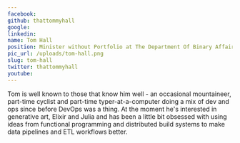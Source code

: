 ```yaml
---
facebook: 
github: thattommyhall
google: 
linkedin: 
name: Tom Hall
position: Minister without Portfolio at The Department Of Binary Affairs
pic_url: /uploads/tom-hall.png
slug: tom-hall
twitter: thattommyhall
youtube: 
---
```

<p>Tom is well known to those that know him well - an occasional mountaineer, part-time cyclist and part-time typer-at-a-computer doing a mix of dev and ops since before DevOps was a thing. At the moment he&#39;s interested in generative art, Elixir and Julia and has been a little bit obsessed with using ideas from functional programming and distributed build systems to make data pipelines and ETL workflows better.</p>

